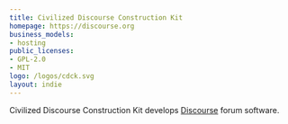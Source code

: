 ```yaml
---
title: Civilized Discourse Construction Kit
homepage: https://discourse.org
business_models:
- hosting
public_licenses:
- GPL-2.0
- MIT
logo: /logos/cdck.svg
layout: indie
---
```


Civilized Discourse Construction Kit develops [Discourse](https://discourse.org) forum software.
